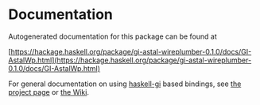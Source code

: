 # Documentation
Autogenerated documentation for this package can be found at

[https://hackage.haskell.org/package/gi-astal-wireplumber-0.1.0/docs/GI-AstalWp.html](https://hackage.haskell.org/package/gi-astal-wireplumber-0.1.0/docs/GI-AstalWp.html)

For general documentation on using [haskell-gi](https://github.com/haskell-gi/haskell-gi) based bindings, see [the project page](https://github.com/haskell-gi/haskell-gi) or [the Wiki](https://github.com/haskell-gi/haskell-gi/wiki).
